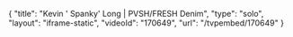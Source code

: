{
    "title": "Kevin ' Spanky' Long | PVSH\/FRESH Denim",
    "type": "solo",
    "layout": "iframe-static",
    "videoId": "170649",
    "url": "\/tvpembed\/170649"
}